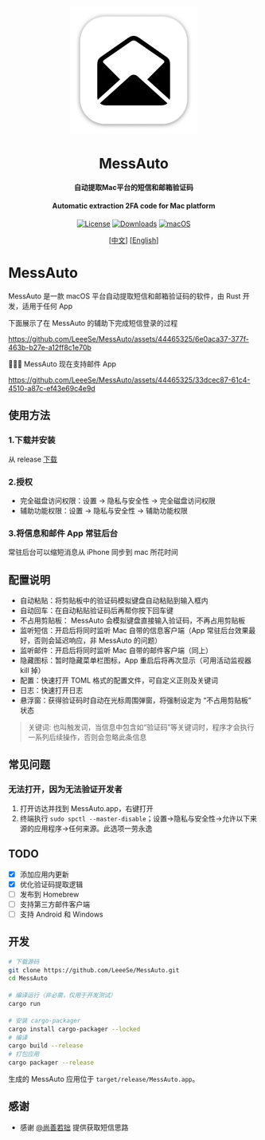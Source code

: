 <p align="center">
  <img src="resources/icon_256.png" height="256">
  <h1 align="center">MessAuto</h1>
  <h4 align="center"> 自动提取Mac平台的短信和邮箱验证码</h4>
  <h4 align="center"> Automatic extraction 2FA code for Mac platform</h4>
<p align="center">
<a href="https://github.com/LeeeSe/MessAuto/blob/master/LICENSE.txt">
<img src="https://img.shields.io/github/license/LeeeSe/messauto"
            alt="License"></a>
<a href="https://github.com/LeeeSe/MessAuto/releases">
<img src="https://img.shields.io/github/downloads/LeeeSe/messauto/total.svg"
            alt="Downloads"></a>
<a href="https://img.shields.io/badge/-macOS-black?&logo=apple&logoColor=white">
<img src="https://img.shields.io/badge/-macOS-black?&logo=apple&logoColor=white"
            alt="macOS"></a>
</p>

<p align="center">
  [<a href="./README.md">中文</a>] [<a href="docs/README-EN.md">English</a>]<br>
</p>

# MessAuto

MessAuto 是一款 macOS 平台自动提取短信和邮箱验证码的软件，由 Rust 开发，适用于任何 App

下面展示了在 MessAuto 的辅助下完成短信登录的过程

https://github.com/LeeeSe/MessAuto/assets/44465325/6e0aca37-377f-463b-b27e-a12ff8c1e70b

🎉🎉🎉 MessAuto 现在支持邮件 App

https://github.com/LeeeSe/MessAuto/assets/44465325/33dcec87-61c4-4510-a87c-ef43e69c4e9d

## 使用方法
### 1.下载并安装
从 release [下载](https://github.com/LeeeSe/MessAuto/releases/latest)
### 2.授权
- 完全磁盘访问权限：设置 -> 隐私与安全性 -> 完全磁盘访问权限
- 辅助功能权限：设置 -> 隐私与安全性 -> 辅助功能权限
### 3.将信息和邮件 App 常驻后台
常驻后台可以缩短消息从 iPhone 同步到 mac 所花时间

## 配置说明
- 自动粘贴：将剪贴板中的验证码模拟键盘自动粘贴到输入框内
- 自动回车：在自动粘贴验证码后再帮你按下回车键
- 不占用剪贴板： MessAuto 会模拟键盘直接输入验证码，不再占用剪贴板
- 监听短信：开启后将同时监听 Mac 自带的信息客户端（App 常驻后台效果最好，否则会延迟响应，非 MessAuto 的问题）
- 监听邮件：开启后将同时监听 Mac 自带的邮件客户端（同上）
- 隐藏图标：暂时隐藏菜单栏图标，App 重启后将再次显示（可用活动监视器 kill 掉）
- 配置：快速打开 TOML 格式的配置文件，可自定义正则及关键词
- 日志：快速打开日志
- 悬浮窗：获得验证码时自动在光标周围弹窗，将强制设定为 “不占用剪贴板” 状态

> 关键词: 也叫触发词，当信息中包含如“验证码”等关键词时，程序才会执行一系列后续操作，否则会忽略此条信息

## 常见问题
### 无法打开，因为无法验证开发者
1. 打开访达并找到 MessAuto.app，右键打开
2. 终端执行 `sudo spctl --master-disable`；设置->隐私与安全性->允许以下来源的应用程序->任何来源。此选项一劳永逸

## TODO

- [x] 添加应用内更新
- [x] 优化验证码提取逻辑
- [ ] 发布到 Homebrew
- [ ] 支持第三方邮件客户端
- [ ] 支持 Android 和 Windows

## 开发

```bash
# 下载源码
git clone https://github.com/LeeeSe/MessAuto.git
cd MessAuto

# 编译运行（非必需，仅用于开发测试）
cargo run

# 安装 cargo-packager
cargo install cargo-packager --locked
# 编译
cargo build --release
# 打包应用
cargo packager --release
```

生成的 MessAuto 应用位于 `target/release/MessAuto.app`。

## 感谢

- 感谢 [@尚善若拙](https://sspai.com/post/73072) 提供获取短信思路

